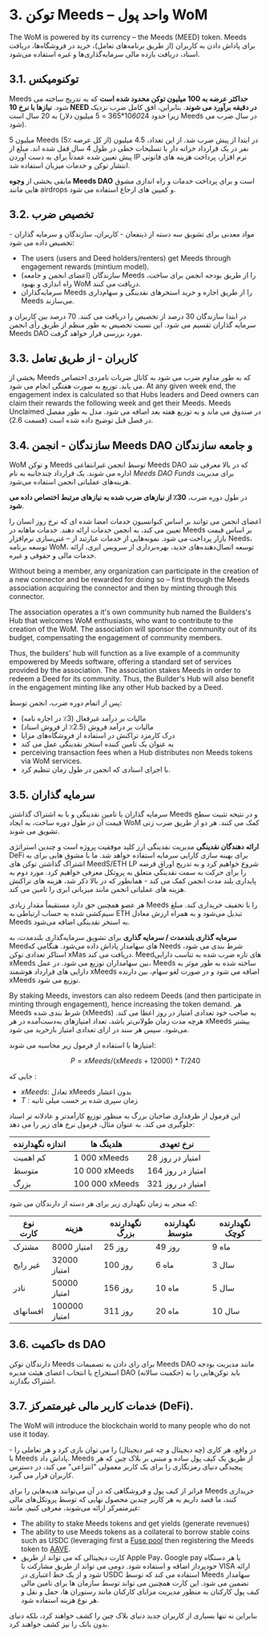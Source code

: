 # 3. توکن Meeds – واحد پول WoM

The WoM is powered by its currency – the Meeds (MEED) token. Meeds برای پاداش دادن به کاربران (از طریق برنامه‌های تعامل)، خرید در فروشگاه‌ها، دریافت اسناد، دریافت بازده مالی سرمایه‌گذاری‌ها و غیره استفاده می‌شود.

## 3.1. توکنومیکس

Meeds **حداکثر عرضه به 100 میلیون توکن محدود شده است** که به تدریج ساخته می شود. **نیازها با نرخ 10 NEED در دقیقه برآورد می شوند**. بنابراین، افق کامل ضرب نزدیک به 20 سال است (زیرا حدود 10*60*24*365 = 5 میلیون دلار Meeds در سال ضرب می شود).

5 میلیون Meeds (5٪ از کل عرضه) در ابتدا از پیش ضرب شد. از این تعداد، 4.5 میلیون نفر در یک قرارداد خزانه دار با تسلیحات خطی در طول 4 سال قفل شده اند. مبلغ از پیش تعیین شده عمدتاً برای به دست آوردن IP نرم افزار، پرداخت هزینه های قانونی انتشار توکن و خدمات میزبان استفاده شد.

مابقی بخشی از __وجوه Meeds DAO__ است و برای پرداخت خدمات و راه اندازی مشوق هایی مانند airdrops و کمپین های ارجاع استفاده می شود.


## 3.2. تخصیص ضرب

مواد معدنی برای تشویق سه دسته از ذینفعان - کاربران، سازندگان و سرمایه گذاران - تخصیص داده می شود:

- The users (users and Deed holders/renters) get Meeds through engagement rewards (mintium model).
- سازندگان (اعضای انجمن و جامعه) Meeds را از طریق بودجه انجمن برای ساخت، راه اندازی و بهبود WoM دریافت می کنند.
- سرمایه‌گذاران Meeds را از طریق اجاره و خرید استخرهای نقدینگی و سهام‌داری Meeds می‌سازند.

در ابتدا سازندگان 30 درصد از تخصیص را دریافت می کنند. 70 درصد بین کاربران و سرمایه گذاران تقسیم می شود. این نسبت تخصیص به طور منظم از طریق رأی انجمن Meeds DAO مورد بررسی قرار خواهد گرفت.

## 3.3. کاربران - از طریق تعامل

بخشی از Meeds که به طور مداوم ضرب می شود به کانال ضربات نامزدی اختصاص می یابد. توزیع به صورت هفتگی انجام می شود. At any given week end, the engagement index is calculated so that Hubs leaders and Deed owners can claim their rewards the following week and get their Meeds. Meeds Unclaimed در صندوق می ماند و به توزیع هفته بعد اضافه می شود. مدل به طور مفصل در فصل قبل توضیح داده شده است (قسمت 2.6).

## 3.4. سازندگان - انجمن Meeds DAO و جامعه سازندگان

WoM و توکن Meeds توسط انجمن غیرانتفاعی Meeds DAO که در بالا معرفی شد اداره می شوند. یک قرارداد چندجانبه به نام _Meeds DAO Funds_ برای مدیریت هزینه‌های عملیاتی انجمن استفاده می‌شود.

در طول دوره ضرب، **30٪ از نیازهای ضرب شده به نیازهای مرتبط اختصاص داده می شود**.

اعضای انجمن می توانند بر اساس کنوانسیون خدمات امضا شده ای که نرخ روز انسان را تعیین می کند، به انجمن خدمات ارائه دهند. خدمات ماهانه در Meeds بر اساس قیمت بازار پرداخت می شود. نمونه‌هایی از خدمات عبارتند از – غنی‌سازی نرم‌افزار Needs، توسعه برنامه WoM، توسعه اتصال‌دهنده‌های جدید، بهره‌برداری از سرویس ابری، ارائه خدمات مالی و حقوقی و غیره.

Without being a member, any organization can participate in the creation of a new connector and be rewarded for doing so – first through the Meeds association acquiring the connector and then by minting through this connector.

The association operates a it's own community hub named the Builders's Hub that welcomes WoM enthusiasts, who want to contribute to the creation of the WoM. The association will sponsor the community out of its budget, compensating the engagement of community members.

Thus, the builders' hub will function as a live example of a community empowered by Meeds software, offering a standard set of services provided by the association. The association stakes Meeds in order to redeem a Deed for its community. Thus, the Builder's Hub will also benefit in the engagement minting like any other Hub backed by a Deed.

پس از اتمام دوره ضرب، انجمن توسط:

- مالیات بر درآمد غیرفعال (3٪ در اجاره نامه)
- مالیات بر درآمد فروش (2.5٪ از فروش اسناد)
- درک کارمزد تراکنش در استفاده از فروشگاه‌های مزایا
- به عنوان یک تامین کننده استخر نقدینگی عمل می کند
- perceiving transaction fees when a Hub distributes non Meeds tokens via WoM services.
- با اجرای اسنادی که انجمن در طول زمان تنظیم کرد.


## 3.5. سرمایه گذاران

سرمایه گذاران با تامین نقدینگی و با به اشتراک گذاشتن Meeds و در نتیجه تثبیت سطح قیمت آن در طول دوره ساخت، به ایجاد WoM کمک می کنند. هر دو از طریق ضرب زنی تشویق می شوند.

**ارائه دهندگان نقدینگی** مدیریت نقدینگی ارز کلید موفقیت پروژه است و چندین استراتژی DeFi برای بهینه سازی کارایی سرمایه استفاده خواهد شد. ما با مشوق هایی برای به اشتراک گذاشتن توکن های MeedS/ETH LP شروع خواهیم کرد و به تدریج اوراق قرضه را برای حرکت به سمت نقدینگی متعلق به پروتکل معرفی خواهیم کرد. مورد دوم به پایداری بلند مدت انجمن کمک می کند - همانطور که در بالا ذکر شد، هزینه های تراکنش هزینه های عملیاتی انجمن مانند میزبانی ابری را تامین می کند.

هر عضو همچنین حق دارد مستقیماً مقدار زیادی Meeds را با تخفیف خریداری کند. مبلغ سیم‌کشی شده به حساب ارتباطی به ETH تبدیل می‌شود و به همراه ارزش معادل Meeds به استخر نقدینگی اضافه می‌شود.

**سرمایه گذاری بلندمدت / سرمایه گذاری** برای تشویق سرمایه‌گذاری بلندمدت، به Meedهای سهامدار پاداش داده می‌شود. هنگامی که Needs شرط بندی می شود، استاکر تعدادی توکن xMas دریافت می کند. Meedهای تازه ضرب شده به تناسب دارایی xMeeds بین سهامداران توزیع می شود. در عمل، Meeds ساخته شده به طور موثر به دارایی های قرارداد هوشمند xMeeds اضافه می شود و در صورت لغو سهام، بین دارنده xMeeds توزیع می شود.

By staking Meeds, investors can also redeem Deeds (and then participate in minting through engagement), hence increasing the token demand. هر Meeds شرط بندی شده (xMeeds) به صاحب خود تعدادی امتیاز در روز اعطا می کند. هرچه مدت زمان طولانی‌تر باشد، تعداد امتیازهای به‌دست‌آمده در هر xMeeds بیشتر می‌شود. سپس هر سند در ازای تعدادی امتیاز بازخرید می شود.

امتیازها با استفاده از فرمول زیر محاسبه می شوند:

 $$ P = xMeeds / (xMeeds + 12000) * T / 240 $$

 جایی که :

- $xMeeds$: تعادل xMeeds بدون اعشار
- $T$ : زمان سپری شده بر حسب میلی ثانیه

این فرمول از طرفداری صاحبان بزرگ به منظور توزیع کارآمدتر و عادلانه تر اسناد جلوگیری می کند. به عنوان مثال، فرمول نرخ های زیر را می دهد:

| **اندازه نگهدارنده** | **هلدینگ ها**  | **نرخ تعهدی**     |
| -------------------- | -------------- | ----------------- |
| کم اهمیت             | 1 000 xMeeds   | 28 امتیاز در روز  |
| متوسط                | 10 000 xMeeds  | 164 امتیاز در روز |
| بزرگ                 | 100 000 xMeeds | 321 امتیاز در روز |


که منجر به زمان نگهداری زیر برای هر دسته از دارندگان می شود:

| **نوع کارت** | **هزینه**     | **نگهدارنده بزرگ** | **نگهدارنده متوسط** | **نگهدارنده کوچک** |
| ------------ | ------------- | ------------------ | ------------------- | ------------------ |
| مشترک        | 8000 امتیاز   | 25 روز             | 49 روز              | 9 ماه              |
| غیر رایج     | 32000 امتیاز  | 100 روز            | 6 ماه               | 3 سال              |
| نادر         | 50000 امتیاز  | 156 روز            | 10 ماه              | 5 سال              |
| افسانهای     | 100000 امتیاز | 311 روز            | 20 ماه              | 10 سال             |

## 3.6. حاکمیت ds DAO

دارندگان توکن Meeds برای رای دادن به تصمیمات Meeds DAO مانند مدیریت بودجه استخراج یا انتخاب اعضای هیئت مدیره DAO (حکمیت سالانه) باید توکن‌هایی را به اشتراک بگذارند.

## 3.7. خدمات کاربر مالی غیرمتمرکز (DeFi).

The WoM will introduce the blockchain world to many people who do not use it today.

در واقع، هر کاری (چه دیجیتال و چه غیر دیجیتال) را می توان بازی کرد و هر تعاملی را - با Meeds پاداش داد. Meeds از طریق یک کیف پول ساده و مبتنی بر بلاک چین که هر پیچیدگی دنیای رمزنگاری را برای یک کاربر معمولی "انتزاعی" می کند، در دسترس کاربران قرار می گیرد.

فراتر از کیف پول و فروشگاهی که در آن می‌توانند هدیه‌هایی را برای Meeds خریداری کنند، ما قصد داریم به هر کاربر چندین محصول نهایی که توسط پروتکل‌های مالی غیرمتمرکز ارائه می‌شوند، معرفی کنیم، مانند:

- The ability to stake Meeds tokens and get yields (generate revenues)
- The ability to use Meeds tokens as a collateral to borrow stable coins such as USDC (leveraging first a [Fuse pool](https://app.rari.capital/fuse) then registering the Meeds token to [AAVE](https://aave.com/).
- کارت دیجیتالی که می تواند از طریق Apple Pay، Google pay یا هر دستگاه خودپرداز اضافه و استفاده شود. دومی می تواند از طریق مشارکت با VISA ارائه شود و از یک خط اعتباری در USDC استفاده می کند که توسط Meeds سهامدار تضمین می شود. این کارت همچنین می تواند توسط سازمان ها برای تامین مالی کیف پول کارکنان به منظور مدیریت مزایای کارکنان مانند رستوران ها، حمل و نقل و هر نوع هزینه استفاده شود.

بنابراین نه تنها بسیاری از کاربران جدید دنیای بلاک چین را کشف خواهند کرد، بلکه دنیای بدون بانک را نیز کشف خواهند کرد.

 

